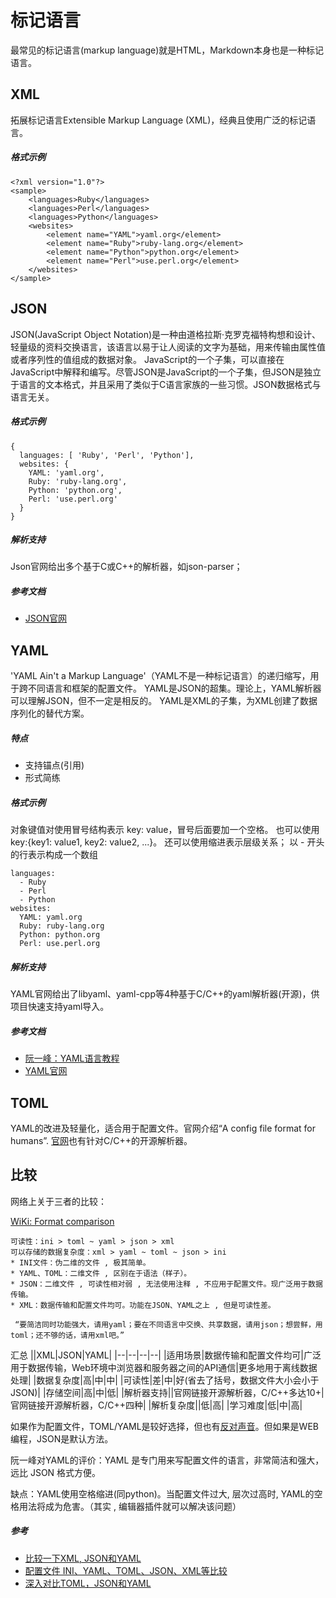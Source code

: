 # 标记语言
最常见的标记语言(markup language)就是HTML，Markdown本身也是一种标记语言。

## XML
拓展标记语言Extensible Markup Language (XML)，经典且使用广泛的标记语言。

##### 格式示例

```
<?xml version="1.0"?>
<sample>
    <languages>Ruby</languages>
    <languages>Perl</languages>
    <languages>Python</languages>
    <websites>
        <element name="YAML">yaml.org</element>
        <element name="Ruby">ruby-lang.org</element>
        <element name="Python">python.org</element>
        <element name="Perl">use.perl.org</element>
    </websites>
</sample>
```

## JSON
JSON(JavaScript Object Notation)是一种由道格拉斯·克罗克福特构想和设计、轻量级的资料交换语言，该语言以易于让人阅读的文字为基础，用来传输由属性值或者序列性的值组成的数据对象。
JavaScript的一个子集，可以直接在JavaScript中解释和编写。尽管JSON是JavaScript的一个子集，但JSON是独立于语言的文本格式，并且采用了类似于C语言家族的一些习惯。JSON数据格式与语言无关。

##### 格式示例

```
{ 
  languages: [ 'Ruby', 'Perl', 'Python'],
  websites: {
    YAML: 'yaml.org',
    Ruby: 'ruby-lang.org',
    Python: 'python.org',
    Perl: 'use.perl.org' 
  } 
}
```
##### 解析支持
Json官网给出多个基于C或C++的解析器，如json-parser；

##### 参考文档
* [JSON官网](https://www.json.org/json-en.html)

## YAML
'YAML Ain't a Markup Language'（YAML不是一种标记语言）的递归缩写，用于跨不同语言和框架的配置文件。
YAML是JSON的超集。理论上，YAML解析器可以理解JSON，但不一定是相反的。
YAML是XML的子集，为XML创建了数据序列化的替代方案。

##### 特点
* 支持锚点(引用)
* 形式简练

##### 格式示例
对象键值对使用冒号结构表示 key: value，冒号后面要加一个空格。
也可以使用 key:{key1: value1, key2: value2, ...}。
还可以使用缩进表示层级关系；
以 - 开头的行表示构成一个数组
```
languages:
  - Ruby
  - Perl
  - Python 
websites:
  YAML: yaml.org 
  Ruby: ruby-lang.org 
  Python: python.org 
  Perl: use.perl.org
```

##### 解析支持
YAML官网给出了libyaml、yaml-cpp等4种基于C/C++的yaml解析器(开源)，供项目快速支持yaml导入。

##### 参考文档
* [阮一峰：YAML语言教程](https://www.ruanyifeng.com/blog/2016/07/yaml.html)
* [YAML官网](https://yaml.org/)

## TOML
YAML的改进及轻量化，适合用于配置文件。官网介绍“A config file format for humans”.
[官网](https://toml.io/en/)也有针对C/C++的开源解析器。

## 比较

网络上关于三者的比较：

[WiKi: Format comparison](https://en.wikipedia.org/wiki/TOML)

    可读性：ini > toml ~ yaml > json > xml
    可以存储的数据复杂度：xml > yaml ~ toml ~ json > ini
    * INI文件：伪二维的文件 , 极其简单。
    * YAML、TOML：二维文件 , 区别在于语法（样子）。
    * JSON：二维文件 , 可读性相对弱 , 无法使用注释 , 不应用于配置文件。现广泛用于数据传输。
    * XML：数据传输和配置文件均可。功能在JSON、YAML之上 , 但是可读性差。

     “要简洁同时功能强大，请用yaml；要在不同语言中交换、共享数据，请用json；想尝鲜，用toml；还不够的话，请用xml吧。”

汇总
||XML|JSON|YAML|
|--|--|--|--|
|适用场景|数据传输和配置文件均可|广泛用于数据传输，Web环境中浏览器和服务器之间的API通信|更多地用于离线数据处理|
|数据复杂度|高|中|中|
|可读性|差|中|好(省去了括号，数据文件大小会小于JSON)|
|存储空间|高|中|低|
|解析器支持||官网链接开源解析器，C/C++多达10+|官网链接开源解析器，C/C++四种|
|解析复杂度||低|高|
|学习难度|低|中|高|

如果作为配置文件，TOML/YAML是较好选择，但也有[反对声音](https://en.wikipedia.org/wiki/TOML)。但如果是WEB编程，JSON是默认方法。

阮一峰对YAML的评价：YAML 是专门用来写配置文件的语言，非常简洁和强大，远比 JSON 格式方便。

缺点：YAML使用空格缩进(同python)。当配置文件过大, 层次过高时, YAML的空格用法将成为危害。（其实 , 编辑器插件就可以解决该问题）

##### 参考
* [比较一下XML, JSON和YAML](https://www.jianshu.com/p/7dbc08ba5ea3)
* [配置文件 INI、YAML、TOML、JSON、XML等比较](https://kyakya.icu/%E9%85%8D%E7%BD%AE%E6%96%87%E4%BB%B6-ini-yaml-toml-json-xml%E7%AD%89%E6%AF%94%E8%BE%83)
* [深入对比TOML，JSON和YAML](https://developer.aliyun.com/article/611301)
